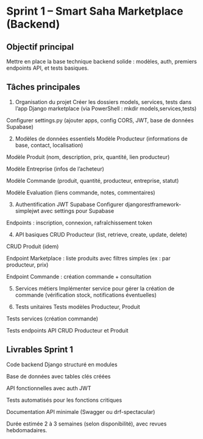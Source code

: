 # Sprint 1 – Smart Saha Marketplace (Backend)
## Objectif principal
Mettre en place la base technique backend solide : modèles, auth, premiers endpoints API, et tests basiques.

## Tâches principales
1. Organisation du projet
 Créer les dossiers models, services, tests dans l’app Django marketplace (via PowerShell : mkdir models,services,tests)

 Configurer settings.py (ajouter apps, config CORS, JWT, base de données Supabase)

2. Modèles de données essentiels
 Modèle Producteur (informations de base, contact, localisation)

 Modèle Produit (nom, description, prix, quantité, lien producteur)

 Modèle Entreprise (infos de l’acheteur)

 Modèle Commande (produit, quantité, producteur, entreprise, statut)

 Modèle Evaluation (liens commande, notes, commentaires)

3. Authentification JWT Supabase
 Configurer djangorestframework-simplejwt avec settings pour Supabase

 Endpoints : inscription, connexion, rafraîchissement token

4. API basiques
 CRUD Producteur (list, retrieve, create, update, delete)

 CRUD Produit (idem)

 Endpoint Marketplace : liste produits avec filtres simples (ex : par producteur, prix)

 Endpoint Commande : création commande + consultation

5. Services métiers
 Implémenter service pour gérer la création de commande (vérification stock, notifications éventuelles)

6. Tests unitaires
 Tests modèles Producteur, Produit

 Tests services (création commande)

 Tests endpoints API CRUD Producteur et Produit

## Livrables Sprint 1
Code backend Django structuré en modules

Base de données avec tables clés créées

API fonctionnelles avec auth JWT

Tests automatisés pour les fonctions critiques

Documentation API minimale (Swagger ou drf-spectacular)

Durée estimée
2 à 3 semaines (selon disponibilité), avec revues hebdomadaires.

